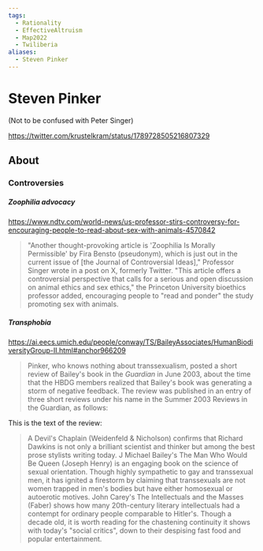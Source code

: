 ```yaml
---
tags:
  - Rationality
  - EffectiveAltruism
  - Map2022
  - Twiliberia
aliases:
  - Steven Pinker
---
```

# Steven Pinker

(Not to be confused with Peter Singer)

https://twitter.com/krustelkram/status/1789728505216807329

## About
### Controversies


##### Zoophilia advocacy

https://www.ndtv.com/world-news/us-professor-stirs-controversy-for-encouraging-people-to-read-about-sex-with-animals-4570842

> "Another thought-provoking article is 'Zoophilia Is Morally Permissible' by Fira Bensto (pseudonym), which is just out in the current issue of [the Journal of Controversial Ideas]," Professor Singer wrote in a post on X, formerly Twitter.
> "This article offers a controversial perspective that calls for a serious and open discussion on animal ethics and sex ethics," the Princeton University bioethics professor added, encouraging people to "read and ponder" the study promoting sex with animals.


##### Transphobia

https://ai.eecs.umich.edu/people/conway/TS/BaileyAssociates/HumanBiodiversityGroup-II.html#anchor966209

>Pinker, who knows nothing about transsexualism, posted a short review of Bailey's book in the _Guardian_ in June 2003, about the time that the HBDG members realized that Bailey's book was generating a storm of negative feedback. The review was published in an entry of three short reviews under his name in the Summer 2003 Reviews in the Guardian, as follows:

This is the text of the review:
>A Devil's Chaplain (Weidenfeld & Nicholson) confirms that Richard Dawkins is not only a brilliant scientist and thinker but among the best prose stylists writing today. J Michael Bailey's The Man Who Would Be Queen (Joseph Henry) is an engaging book on the science of sexual orientation. Though highly sympathetic to gay and transsexual men, it has ignited a firestorm by claiming that transsexuals are not women trapped in men's bodies but have either homosexual or autoerotic motives. John Carey's The Intellectuals and the Masses (Faber) shows how many 20th-century literary intellectuals had a contempt for ordinary people comparable to Hitler's. Though a decade old, it is worth reading for the chastening continuity it shows with today's "social critics", down to their despising fast food and popular entertainment.
